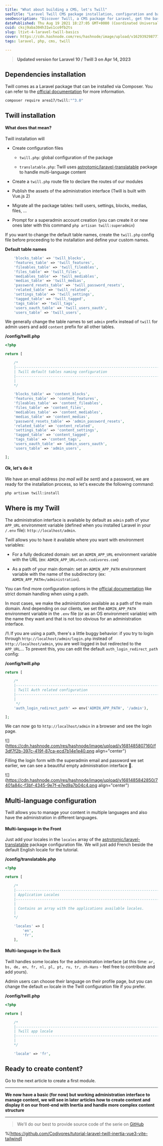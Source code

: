 ```yaml
---
title: "What about building a CMS, let's Twill"
seoTitle: "Laravel Twill CMS package installation, configuration and basics"
seoDescription: "Discover Twill, a CMS package for Laravel, get the basic configuration tips"
datePublished: Thu Aug 19 2021 18:27:05 GMT+0000 (Coordinated Universal Time)
cuid: cksj9aba304h31ws1co9fb2ts
slug: ltivt-4-laravel-twill-basics
cover: https://cdn.hashnode.com/res/hashnode/image/upload/v1629392987770/Vblh721Vm.png
tags: laravel, php, cms, twill

---
```


> **Updated version for Laravel 10 / Twill 3 on Apr 14, 2023**

## Dependencies installation

Twill comes as a Laravel package that can be installed via Composer. You can refer to the [official documentation](https://twillcms.com/docs/) for more information.

```bash
composer require area17/twill:"^3.0"
```

## Twill installation

#### What does that mean?

Twill installation will

* Create configuration files
    
    * `twill.php`: global configuration of the package
        
    * `translatable.php`: Twill uses [astrotomic/laravel-translatable](https://github.com/Astrotomic/laravel-translatable) package to handle multi-language content
        
* Create a `twill.php` route file to declare the routes of our modules
    
* Publish the assets of the administration interface (Twill is built with Vue.js 2)
    
* Migrate all the package tables: twill users, settings, blocks, medias, files, ...
    
* Prompt for a superadmin account creation (you can create it or new ones later with this command `php artisan twill:superadmin`)
    

If you want to change the default table names, create the `twill.php` config file before proceeding to the installation and define your custom names.

**Default table names**

```php
    'blocks_table' => 'twill_blocks',
    'features_table' => 'twill_features',
    'fileables_table' => 'twill_fileables',
    'files_table' => 'twill_files',
    'mediables_table' => 'twill_mediables',
    'medias_table' => 'twill_medias',
    'password_resets_table' => 'twill_password_resets',
    'related_table' => 'twill_related',
    'settings_table' => 'twill_settings',
    'tagged_table' => 'twill_tagged',
    'tags_table' => 'twill_tags',
    'users_oauth_table' => 'twill_users_oauth',
    'users_table' => 'twill_users',
```

We generally change the table names to set `admin` prefix instead of `twill` for admin users and add `content` prefix for all other tables.

**/config/twill.php**

```php
<?php

return [

    /*
    |--------------------------------------------------------------------------
    | Twill default tables naming configuration
    |--------------------------------------------------------------------------
    |
    */

    'blocks_table' => 'content_blocks',
    'features_table' => 'content_features',
    'fileables_table' => 'content_fileables',
    'files_table' => 'content_files',
    'mediables_table' => 'content_mediables',
    'medias_table' => 'content_medias',
    'password_resets_table' => 'admin_password_resets',
    'related_table' => 'content_related',
    'settings_table' => 'content_settings',
    'tagged_table' => 'content_tagged',
    'tags_table' => 'content_tags',
    'users_oauth_table' => 'admin_users_oauth',
    'users_table' => 'admin_users',

];
```

#### Ok, let's do it

We have an email address *(no mail will be sent)* and a password, we are ready for the installation process, so let's execute the following command:

```bash
php artisan twill:install
```

## Where is my Twill

The administration interface is available by default as `admin` path of your `APP_URL` environment variable (defined when you installed Laravel in your `/.env` file): `http://localhost/admin`.

Twill allows you to have it available where you want with environment variables:

* For a fully dedicated domain: set an `ADMIN_APP_URL` environment variable with the URL (ex: `ADMIN_APP_URL=tech.codivores.com`)
    
* As a path of your main domain: set an `ADMIN_APP_PATH` environment variable with the name of the subdirectory (ex: `ADMIN_APP_PATH=/administration`).
    

You can find more configuration options in the [official documentation](https://twillcms.com/docs/getting-started/installation.html#content-admin-path-and-domain) like strict domain handling when using a path.

In most cases, we make the administration available as a path of the main domain. And depending on our clients, we set the `ADMIN_APP_PATH` environment variable in the `.env` file (or as an OS environment variable) with the name they want and that is not too obvious for an administration interface.

/!\\ If you are using a path, there's a little buggy behavior: if you try to login through `http://localhost/admin/login.php` instead of `http://localhost/admin`, you are well logged in but redirected to the `APP_URL`... To prevent this, you can edit the default `auth_login_redirect_path` config:

**/config/twill.php**

```php
return [

    /*
    |--------------------------------------------------------------------------
    | Twill Auth related configuration
    |--------------------------------------------------------------------------
    |
     */
    'auth_login_redirect_path' => env('ADMIN_APP_PATH', '/admin'),

];
```

We can now go to `http://localhost/admin` in a browser and see the login page.

![](https://cdn.hashnode.com/res/hashnode/image/upload/v1681485807160/f3df7f2b-397c-419f-87ca-ecd7b14e1e40.png align="center")

Filling the login form with the superadmin email and password we set earlier, we can see a beautiful empty administration interface 🙌.

![](https://cdn.hashnode.com/res/hashnode/image/upload/v1681485842850/7401a84c-f3bf-4345-9e7f-e7ed9a7b04c4.png align="center")

## Multi-language configuration

Twill allows you to manage your content in multiple languages and also have the administration in different languages.

#### Multi-language in the Front

Just add your locales in the `locales` array of the [astrotomic/laravel-translatable](https://github.com/Astrotomic/laravel-translatable) package configuration file. We will just add French beside the default English locale for the tutorial.

**/config/translatable.php**

```php
<?php

return [

    /*
    |--------------------------------------------------------------------------
    | Application Locales
    |--------------------------------------------------------------------------
    |
    | Contains an array with the applications available locales.
    |
    */

    'locales' => [
        'en',
        'fr',
    ],
```

#### Multi-language in the Back

Twill handles some locales for the administration interface (at this time: `ar, bs, de, en, fr, nl, pl, pt, ru, tr, zh-Hans` - feel free to contribute and add yours).

Admin users can choose their language on their profile page, but you can change the default `en` locale in the Twill configuration file if you prefer.

**/config/twill.php**

```php
<?php

return [

    /*
    |--------------------------------------------------------------------------
    | Twill app locale
    |--------------------------------------------------------------------------
    |
    */

    'locale' => 'fr',
```

## Ready to create content?

Go to the next article to create a first module.

---

**We now have a basic (for now) but working administration interface to manage content, we will see in later articles how to create content and display it on our front-end with Inertia and handle more complex content structure**

---

> We'll do our best to provide source code of the serie on [GitHub](https://github.com/Codivores/tutorial-laravel-twill-inertia-vue3-vite-tailwind)

%[https://github.com/Codivores/tutorial-laravel-twill-inertia-vue3-vite-tailwind]